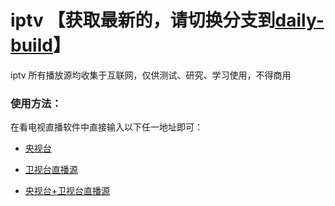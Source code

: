 # iptv 【获取最新的，请切换分支到[daily-build](https://github.com/shangzhouwan/iptv/tree/daily-build)】
iptv 所有播放源均收集于互联网，仅供测试、研究、学习使用，不得商用
  ### 使用方法：

  在看电视直播软件中直接输入以下任一地址即可：

- [央视台](https://mirror.ghproxy.com/https://raw.githubusercontent.com/shangzhouwan/iptv/main/CCTV.m3u)

- [卫视台直播源](https://mirror.ghproxy.com/https://raw.githubusercontent.com/shangzhouwan/iptv/main/CNTV.m3u)

- [央视台+卫视台直播源](https://mirror.ghproxy.com/https://raw.githubusercontent.com/shangzhouwan/iptv/main/IPTV.m3u)
